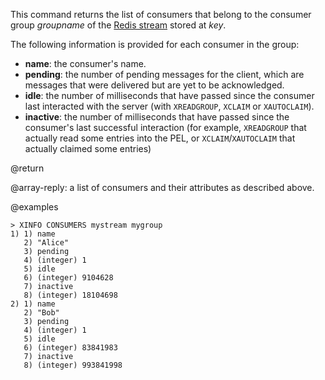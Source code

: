 This command returns the list of consumers that belong to the consumer group _groupname_ of the [Redis stream](/docs/data-types/streams) stored at _key_.

The following information is provided for each consumer in the group:

* **name**: the consumer's name.
* **pending**: the number of pending messages for the client, which are messages that were delivered but are yet to be acknowledged.
* **idle**: the number of milliseconds that have passed since the consumer last interacted with the server (with `XREADGROUP`, `XCLAIM` or `XAUTOCLAIM`).
* **inactive**: the number of milliseconds that have passed since the consumer's last successful interaction (for example, `XREADGROUP` that actually read some entries into the PEL, or `XCLAIM`/`XAUTOCLAIM` that actually claimed some entries)

@return

@array-reply: a list of consumers and their attributes as described above.

@examples

```
> XINFO CONSUMERS mystream mygroup
1) 1) name
   2) "Alice"
   3) pending
   4) (integer) 1
   5) idle
   6) (integer) 9104628
   7) inactive
   8) (integer) 18104698
2) 1) name
   2) "Bob"
   3) pending
   4) (integer) 1
   5) idle
   6) (integer) 83841983
   7) inactive
   8) (integer) 993841998
```
